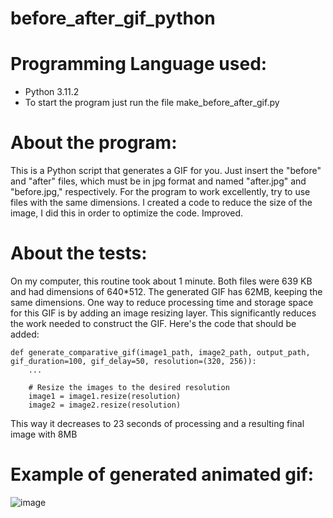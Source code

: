 # before_after_gif_python

# Programming Language used:

 - Python 3.11.2
 - To start the program just run the file make_before_after_gif.py

# About the program:

This is a Python script that generates a GIF for you. Just insert the "before" and "after" files, which must be in jpg format and named "after.jpg" and "before.jpg," respectively.
For the program to work excellently, try to use files with the same dimensions.
I created a code to reduce the size of the image, I did this in order to optimize the code. Improved.


# About the tests:

On my computer, this routine took about 1 minute. Both files were 639 KB and had dimensions of 640*512. The generated GIF has 62MB, keeping the same dimensions.
One way to reduce processing time and storage space for this GIF is by adding an image resizing layer. This significantly reduces the work needed to construct the GIF.
Here's the code that should be added:

    def generate_comparative_gif(image1_path, image2_path, output_path, gif_duration=100, gif_delay=50, resolution=(320, 256)):
        ...
    
        # Resize the images to the desired resolution
        image1 = image1.resize(resolution)
        image2 = image2.resize(resolution)

This way it decreases to 23 seconds of processing and a resulting final image with 8MB

# Example of generated animated gif:

![image](https://github.com/gabflag/before_after_gif_python/assets/95552879/9eecb243-1dd9-47c3-b15b-c86a49df50c0)
